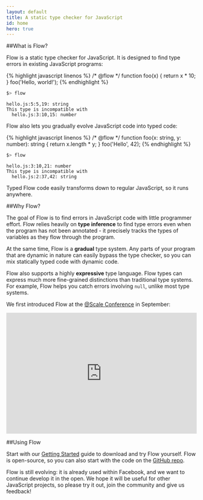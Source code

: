 ```yaml
---
layout: default
title: A static type checker for JavaScript
id: home
hero: true
---
```


##What is Flow?

Flow is a static type checker for JavaScript. It is designed to find type errors in existing JavaScript programs:

{% highlight javascript linenos %}
/* @flow */
function foo(x) {
  return x * 10;
}
foo('Hello, world!');
{% endhighlight %}

```bash
$> flow
```
```bbcode
hello.js:5:5,19: string
This type is incompatible with
  hello.js:3:10,15: number
```

Flow also lets you gradually evolve JavaScript code into typed code:

{% highlight javascript linenos %}
/* @flow */
function foo(x: string, y: number): string {
  return x.length * y;
}
foo('Hello', 42);
{% endhighlight %}

```bash
$> flow
```

```bbcode
hello.js:3:10,21: number
This type is incompatible with
  hello.js:2:37,42: string
```

Typed Flow code easily transforms down to regular JavaScript, so it runs anywhere.

##Why Flow?

The goal of Flow is to find errors in JavaScript code with little programmer effort. Flow relies heavily on <strong>type inference</strong> to find type errors even when the program has not been annotated - it precisely tracks the types of variables as they flow through the program.

At the same time, Flow is a <strong>gradual</strong> type system. Any parts of your program that are dynamic in nature can easily bypass the type checker, so you can mix statically typed code with dynamic code.

Flow also supports a highly <strong>expressive</strong> type language. Flow types can express much more fine-grained distinctions than traditional type systems. For example, Flow helps you catch errors involving `null`, unlike most type systems.

We first introduced Flow at the <a href="https://www.facebook.com/atscale2014">@Scale Conference</a> in September:

<iframe frameborder="0" allowfullscreen width="100%" height="320" src="http://www.youtube.com/embed/M8x0bc81smU?start=768&showinfo=0&modestbranding =1&rel=0&theme=light"></iframe>

##Using Flow

Start with our <a href="/docs/getting-started.html">Getting Started</a> guide to download and try Flow yourself. Flow is open-source, so you can also start with the code on the <a href="https://github.com/facebook/flow">GitHub repo</a>.

Flow is still evolving: it is already used within Facebook, and we want to continue develop it in the open. We hope it will be useful for other JavaScript projects, so please try it out, join the community and give us feedback!
